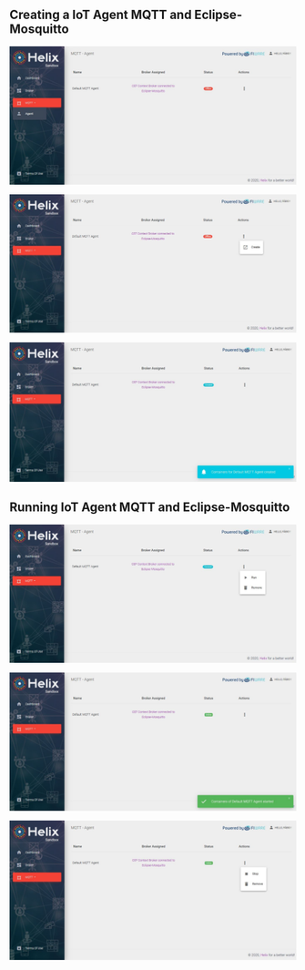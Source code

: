 ## Creating a IoT Agent MQTT and Eclipse-Mosquitto

![](../images/mqtt_broker_1.JPG)

![](../images/mqtt_broker_2.JPG)

![](../images/mqtt_broker_3.JPG)

## Running IoT Agent MQTT and Eclipse-Mosquitto

![](../images/mqtt_broker_4.JPG)

![](../images/mqtt_broker_5.JPG)

![](../images/mqtt_broker_6.JPG)
